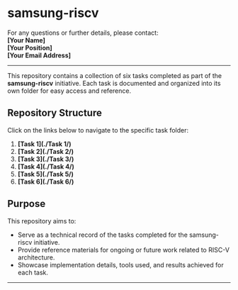 # samsung-riscv

For any questions or further details, please contact:  
**[Your Name]**  
**[Your Position]**  
**[Your Email Address]**  

---

This repository contains a collection of six tasks completed as part of the **samsung-riscv** initiative. Each task is documented and organized into its own folder for easy access and reference.

## Repository Structure

Click on the links below to navigate to the specific task folder:

1. **[Task 1](./Task 1/)**
2. **[Task 2](./Task 2/)**
3. **[Task 3](./Task 3/)**
4. **[Task 4](./Task 4/)**
5. **[Task 5](./Task 5/)**
6. **[Task 6](./Task 6/)**

## Purpose

This repository aims to:  
- Serve as a technical record of the tasks completed for the samsung-riscv initiative.  
- Provide reference materials for ongoing or future work related to RISC-V architecture.  
- Showcase implementation details, tools used, and results achieved for each task.

---
